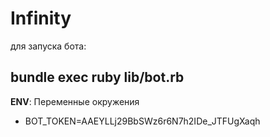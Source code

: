 Infinity
================

для запуска бота:

bundle exec ruby lib/bot.rb
----------------------------

**ENV**: Переменные окружения
- BOT_TOKEN=AAEYLLj29BbSWz6r6N7h2IDe_JTFUgXaqh

